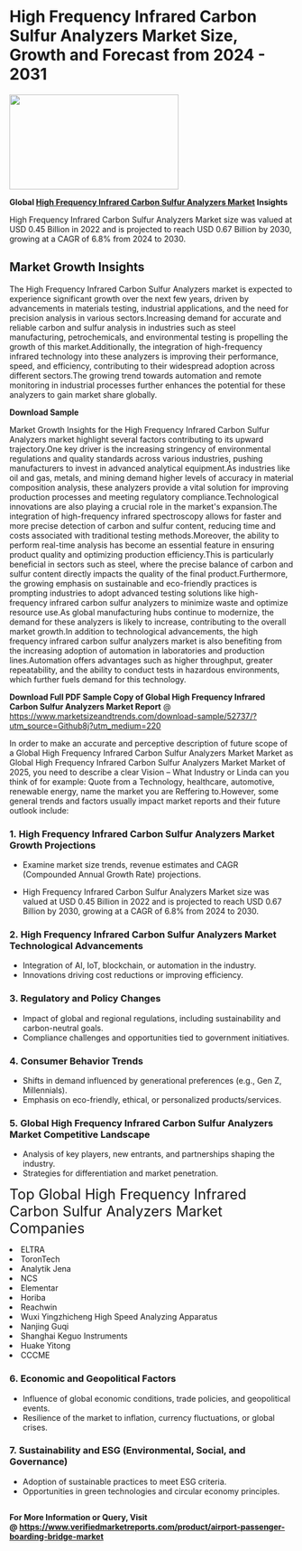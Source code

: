 <H1>High Frequency Infrared Carbon Sulfur Analyzers Market Size, Growth and Forecast from 2024 - 2031</H1><img class="aligncenter size-medium wp-image-584254" src="https://thirdeyenews.in/wp-content/uploads/2024/09/Global-Market-Research-300x168.jpeg" alt="" width="300" height="168" /><p><strong>Global&nbsp;<a href="https://www.marketsizeandtrends.com/download-sample/52737/?utm_source=Github8j?utm_medium=220">High Frequency Infrared Carbon Sulfur Analyzers Market</a> Insights</strong></p><p>High Frequency Infrared Carbon Sulfur Analyzers Market size was valued at USD 0.45 Billion in 2022 and is projected to reach USD 0.67 Billion by 2030, growing at a CAGR of 6.8% from 2024 to 2030.</p><p><h2>Market Growth Insights</h2> <p>The High Frequency Infrared Carbon Sulfur Analyzers market is expected to experience significant growth over the next few years, driven by advancements in materials testing, industrial applications, and the need for precision analysis in various sectors.Increasing demand for accurate and reliable carbon and sulfur analysis in industries such as steel manufacturing, petrochemicals, and environmental testing is propelling the growth of this market.Additionally, the integration of high-frequency infrared technology into these analyzers is improving their performance, speed, and efficiency, contributing to their widespread adoption across different sectors.The growing trend towards automation and remote monitoring in industrial processes further enhances the potential for these analyzers to gain market share globally.</p> <p><strong>Download Sample</strong></p> <p>Market Growth Insights for the High Frequency Infrared Carbon Sulfur Analyzers market highlight several factors contributing to its upward trajectory.One key driver is the increasing stringency of environmental regulations and quality standards across various industries, pushing manufacturers to invest in advanced analytical equipment.As industries like oil and gas, metals, and mining demand higher levels of accuracy in material composition analysis, these analyzers provide a vital solution for improving production processes and meeting regulatory compliance.Technological innovations are also playing a crucial role in the market's expansion.The integration of high-frequency infrared spectroscopy allows for faster and more precise detection of carbon and sulfur content, reducing time and costs associated with traditional testing methods.Moreover, the ability to perform real-time analysis has become an essential feature in ensuring product quality and optimizing production efficiency.This is particularly beneficial in sectors such as steel, where the precise balance of carbon and sulfur content directly impacts the quality of the final product.Furthermore, the growing emphasis on sustainable and eco-friendly practices is prompting industries to adopt advanced testing solutions like high-frequency infrared carbon sulfur analyzers to minimize waste and optimize resource use.As global manufacturing hubs continue to modernize, the demand for these analyzers is likely to increase, contributing to the overall market growth.In addition to technological advancements, the high frequency infrared carbon sulfur analyzers market is also benefiting from the increasing adoption of automation in laboratories and production lines.Automation offers advantages such as higher throughput, greater repeatability, and the ability to conduct tests in hazardous environments, which further fuels demand for this technology.</p> <p><span class=""><strong>Download Full PDF Sample Copy of Global High Frequency Infrared Carbon Sulfur Analyzers Market Report</strong> @ <a href="https://www.marketsizeandtrends.com/download-sample/52737/?utm_source=Github8j?utm_medium=220" target="_blank">https://www.marketsizeandtrends.com/download-sample/52737/?utm_source=Github8j?utm_medium=220</a></span></p><p>In order to make an accurate and perceptive description of future scope of a Global&nbsp;High Frequency Infrared Carbon Sulfur Analyzers Market Market as Global&nbsp;High Frequency Infrared Carbon Sulfur Analyzers Market Market of 2025, you need to describe a clear Vision &ndash; What Industry or Linda can you think of for example: Quote from a Technology, healthcare, automotive, renewable energy, name the market you are Reffering to.However, some general trends and factors usually impact market reports and their future outlook include:</p><h3>1.&nbsp;<strong>High Frequency Infrared Carbon Sulfur Analyzers Market Growth Projections</strong></h3><ul><li>Examine market size trends, revenue estimates and CAGR (Compounded Annual Growth Rate) projections.</li><li><p>High Frequency Infrared Carbon Sulfur Analyzers Market size was valued at USD 0.45 Billion in 2022 and is projected to reach USD 0.67 Billion by 2030, growing at a CAGR of 6.8% from 2024 to 2030.</p></li></ul><h3>2.&nbsp;<strong>High Frequency Infrared Carbon Sulfur Analyzers Market Technological Advancements</strong></h3><ul><li>Integration of AI, IoT, blockchain, or automation in the industry.</li><li>Innovations driving cost reductions or improving efficiency.</li></ul><h3>3.&nbsp;<strong>Regulatory and Policy Changes</strong></h3><ul><li>Impact of global and regional regulations, including sustainability and carbon-neutral goals.</li><li>Compliance challenges and opportunities tied to government initiatives.</li></ul><h3>4.&nbsp;<strong>Consumer Behavior Trends</strong></h3><ul><li>Shifts in demand influenced by generational preferences (e.g., Gen Z, Millennials).</li><li>Emphasis on eco-friendly, ethical, or personalized products/services.</li></ul><h3>5.&nbsp;<strong>Global High Frequency Infrared Carbon Sulfur Analyzers Market Competitive Landscape</strong></h3><ul><li>Analysis of key players, new entrants, and partnerships shaping the industry.</li><li>Strategies for differentiation and market penetration.</li></ul><p data-pm-slice="1 1 []"><span style="color: inherit; font-family: inherit; font-size: 25px;">Top Global High Frequency Infrared Carbon Sulfur Analyzers Market Companies</span></p><div class="" data-test-id=""><p><li>ELTRA</li><li> ToronTech</li><li> Analytik Jena</li><li> NCS</li><li> Elementar</li><li> Horiba</li><li> Reachwin</li><li> Wuxi Yingzhicheng High Speed Analyzing Apparatus</li><li> Nanjing Guqi</li><li> Shanghai Keguo Instruments</li><li> Huake Yitong</li><li> CCCME</li></p></div><h3>6.&nbsp;<strong>Economic and Geopolitical Factors</strong></h3><ul><li>Influence of global economic conditions, trade policies, and geopolitical events.</li><li>Resilience of the market to inflation, currency fluctuations, or global crises.</li></ul><h3>7.&nbsp;<strong>Sustainability and ESG (Environmental, Social, and Governance)</strong></h3><ul><li>Adoption of sustainable practices to meet ESG criteria.</li><li>Opportunities in green technologies and circular economy principles.</li></ul><h2><strong style="font-size: 14px;">For More Information or Query, Visit @&nbsp;</strong><a style="background-color: #ffffff; font-size: 14px;" href="https://www.marketsizeandtrends.com/report/high-frequency-infrared-carbon-sulfur-analyzers-market/" target="_blank">https://www.verifiedmarketreports.com/product/airport-passenger-boarding-bridge-market</a></h2>